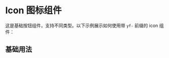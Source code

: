 # Icon 图标组件

这是基础按钮组件，支持不同类型。以下示例展示如何使用带 `yf-` 前缀的 icon 组件：

## 基础用法

<DemoBlock src="yf-icon/basic" content="组件使用的基本使用" />


<script setup>
    // console.log('aaaaaaaaaaaaaaaaaaaa')
</script>

